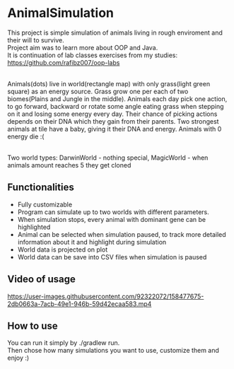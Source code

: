 # AnimalSimulation

This project is simple simulation of animals living in rough enviroment and their will to survive. <br/>
Project aim was to learn more about OOP and Java. <br>
It is continuation of lab classes exercises from my studies: https://github.com/rafibz007/oop-labs
<br/><br/>

Animals(dots) live in world(rectangle map) with only grass(light green square) as an energy source. 
Grass grow one per each of two biomes(Plains and Jungle in the middle).
Animals each day pick one action, to go forward, backward or rotate some angle eating grass when stepping on it and losing some energy every day.
Their chance of picking actions depends on their DNA which they gain from their parents.
Two strongest animals at tile have a baby, giving it their DNA and energy.
Animals with 0 energy die :( <br/><br/>

Two world types: DarwinWorld - nothing special, MagicWorld - when animals amount reaches 5 they get cloned

## Functionalities
  - Fully customizable
  - Program can simulate up to two worlds with different parameters.
  - When simulation stops, every animal with dominant gene can be highlighted
  - Animal can be selected when simulation paused, to track more detailed information about it and highlight during simulation
  - World data is projected on plot
  - World data can be save into CSV files when simulation is paused


## Video of usage
https://user-images.githubusercontent.com/92322072/158477675-2db0663a-7acb-49e1-946b-59d42ecaa583.mp4


## How to use
You can run it simply by ./gradlew run. <br/>
Then chose how many simulations you want to use, customize them and enjoy :)
